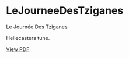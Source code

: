 # LeJourneeDesTziganes
Le Journée Des Tziganes

Hellecasters tune.

<p> <a href="https://github.com/petefarmer/LeJourneeDesTziganes/blob/master/Main.pdf">View PDF</a></p>
